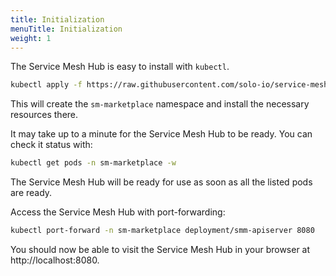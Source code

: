 ```yaml
---
title: Initialization
menuTitle: Initialization
weight: 1
---
```


The Service Mesh Hub is easy to install with `kubectl`.

```bash
kubectl apply -f https://raw.githubusercontent.com/solo-io/service-mesh-hub/master/install/service-mesh-hub.yaml
```

This will create the `sm-marketplace` namespace and install the necessary resources there.


It may take up to a minute for the Service Mesh Hub to be ready. You can check it status with:
```bash
kubectl get pods -n sm-marketplace -w
```
The Service Mesh Hub will be ready for use as soon as all the listed pods are ready.

Access the Service Mesh Hub with port-forwarding:
```bash
kubectl port-forward -n sm-marketplace deployment/smm-apiserver 8080
```

You should now be able to visit the Service Mesh Hub in your browser at http://localhost:8080.


